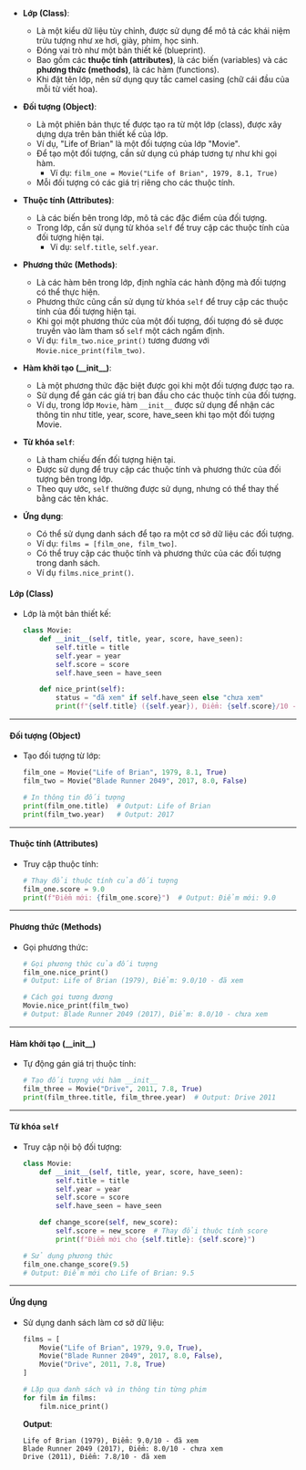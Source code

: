 *   **Lớp (Class)**:
    *   Là một kiểu dữ liệu tùy chỉnh, được sử dụng để mô tả các khái niệm trừu tượng như xe hơi, giày, phim, học sinh.
    *   Đóng vai trò như một bản thiết kế (blueprint).
    *   Bao gồm các **thuộc tính (attributes)**, là các biến (variables) và các **phương thức (methods)**, là các hàm (functions).
    *   Khi đặt tên lớp, nên sử dụng quy tắc camel casing (chữ cái đầu của mỗi từ viết hoa).

*   **Đối tượng (Object)**:
    *   Là một phiên bản thực tế được tạo ra từ một lớp (class), được xây dựng dựa trên bản thiết kế của lớp.
    *   Ví dụ, "Life of Brian" là một đối tượng của lớp "Movie".
    *   Để tạo một đối tượng, cần sử dụng cú pháp tương tự như khi gọi hàm.
        *   Ví dụ: `film_one = Movie("Life of Brian", 1979, 8.1, True)`
    *   Mỗi đối tượng có các giá trị riêng cho các thuộc tính.

*   **Thuộc tính (Attributes)**:
    *   Là các biến bên trong lớp, mô tả các đặc điểm của đối tượng.
    *   Trong lớp, cần sử dụng từ khóa `self` để truy cập các thuộc tính của đối tượng hiện tại.
        *   Ví dụ: `self.title`, `self.year`.

*   **Phương thức (Methods)**:
    *   Là các hàm bên trong lớp, định nghĩa các hành động mà đối tượng có thể thực hiện.
    *   Phương thức cũng cần sử dụng từ khóa `self` để truy cập các thuộc tính của đối tượng hiện tại.
    *   Khi gọi một phương thức của một đối tượng, đối tượng đó sẽ được truyền vào làm tham số `self` một cách ngầm định.
    *   Ví dụ: `film_two.nice_print()` tương đương với `Movie.nice_print(film_two)`.

*   **Hàm khởi tạo (\_\_init\_\_)**:
    *   Là một phương thức đặc biệt được gọi khi một đối tượng được tạo ra.
    *   Sử dụng để gán các giá trị ban đầu cho các thuộc tính của đối tượng.
    *   Ví dụ, trong lớp `Movie`, hàm `__init__` được sử dụng để nhận các thông tin như title, year, score, have_seen khi tạo một đối tượng Movie.

*   **Từ khóa `self`**:
    *   Là tham chiếu đến đối tượng hiện tại.
    *   Được sử dụng để truy cập các thuộc tính và phương thức của đối tượng bên trong lớp.
    *   Theo quy ước, `self` thường được sử dụng, nhưng có thể thay thế bằng các tên khác.

*   **Ứng dụng**:
    *   Có thể sử dụng danh sách để tạo ra một cơ sở dữ liệu các đối tượng.
    *   Ví dụ: `films = [film_one, film_two]`.
    *   Có thể truy cập các thuộc tính và phương thức của các đối tượng trong danh sách.
    *  Ví dụ `films.nice_print()`.


#### **Lớp (Class)**

- Lớp là một bản thiết kế:
  ```python
  class Movie:
      def __init__(self, title, year, score, have_seen):
          self.title = title
          self.year = year
          self.score = score
          self.have_seen = have_seen

      def nice_print(self):
          status = "đã xem" if self.have_seen else "chưa xem"
          print(f"{self.title} ({self.year}), Điểm: {self.score}/10 - {status}")
  ```

---

#### **Đối tượng (Object)**

- Tạo đối tượng từ lớp:
  ```python
  film_one = Movie("Life of Brian", 1979, 8.1, True)
  film_two = Movie("Blade Runner 2049", 2017, 8.0, False)

  # In thông tin đối tượng
  print(film_one.title)  # Output: Life of Brian
  print(film_two.year)   # Output: 2017
  ```

---

#### **Thuộc tính (Attributes)**

- Truy cập thuộc tính:
  ```python
  # Thay đổi thuộc tính của đối tượng
  film_one.score = 9.0
  print(f"Điểm mới: {film_one.score}")  # Output: Điểm mới: 9.0
  ```

---

#### **Phương thức (Methods)**

- Gọi phương thức:
  ```python
  # Gọi phương thức của đối tượng
  film_one.nice_print()
  # Output: Life of Brian (1979), Điểm: 9.0/10 - đã xem

  # Cách gọi tương đương
  Movie.nice_print(film_two)
  # Output: Blade Runner 2049 (2017), Điểm: 8.0/10 - chưa xem
  ```

---

#### **Hàm khởi tạo (\_\_init\_\_)**

- Tự động gán giá trị thuộc tính:
  ```python
  # Tạo đối tượng với hàm __init__
  film_three = Movie("Drive", 2011, 7.8, True)
  print(film_three.title, film_three.year)  # Output: Drive 2011
  ```

---

#### **Từ khóa `self`**

- Truy cập nội bộ đối tượng:
  ```python
  class Movie:
      def __init__(self, title, year, score, have_seen):
          self.title = title
          self.year = year
          self.score = score
          self.have_seen = have_seen

      def change_score(self, new_score):
          self.score = new_score  # Thay đổi thuộc tính score
          print(f"Điểm mới cho {self.title}: {self.score}")
  
  # Sử dụng phương thức
  film_one.change_score(9.5)
  # Output: Điểm mới cho Life of Brian: 9.5
  ```

---

#### **Ứng dụng**

- Sử dụng danh sách làm cơ sở dữ liệu:
  ```python
  films = [
      Movie("Life of Brian", 1979, 9.0, True),
      Movie("Blade Runner 2049", 2017, 8.0, False),
      Movie("Drive", 2011, 7.8, True)
  ]

  # Lặp qua danh sách và in thông tin từng phim
  for film in films:
      film.nice_print()
  ```
  **Output**:
  ```
  Life of Brian (1979), Điểm: 9.0/10 - đã xem
  Blade Runner 2049 (2017), Điểm: 8.0/10 - chưa xem
  Drive (2011), Điểm: 7.8/10 - đã xem
  ```

